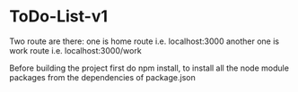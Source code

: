 # ToDo-List-v1

Two route are there:
one is home route i.e. localhost:3000
another one is work route i.e. localhost:3000/work


Before building the project first do npm install,
to install all the node module packages from the dependencies of package.json
